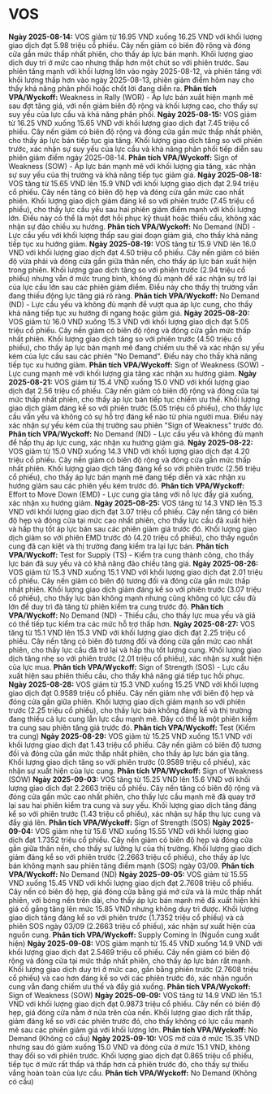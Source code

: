 # VOS

**Ngày 2025-08-14:** VOS giảm từ 16.95 VND xuống 16.25 VND với khối lượng giao dịch đạt 5.98 triệu cổ phiếu. Cây nến giảm có biên độ rộng và đóng cửa gần mức thấp nhất phiên, cho thấy áp lực bán mạnh. Khối lượng giao dịch duy trì ở mức cao nhưng thấp hơn một chút so với phiên trước. Sau phiên tăng mạnh với khối lượng lớn vào ngày 2025-08-12, và phiên tăng với khối lượng thấp hơn vào ngày 2025-08-13, phiên giảm điểm hôm nay cho thấy khả năng phân phối hoặc chốt lời đang diễn ra. **Phân tích VPA/Wyckoff:** Weakness in Rally (WOR) - Áp lực bán xuất hiện mạnh mẽ sau đợt tăng giá, với nến giảm biên độ rộng và khối lượng cao, cho thấy sự suy yếu của lực cầu và khả năng phân phối.
**Ngày 2025-08-15:** VOS giảm từ 16.25 VND xuống 15.65 VND với khối lượng giao dịch đạt 7.45 triệu cổ phiếu. Cây nến giảm có biên độ rộng và đóng cửa gần mức thấp nhất phiên, cho thấy áp lực bán tiếp tục gia tăng. Khối lượng giao dịch tăng so với phiên trước, xác nhận sự suy yếu của lực cầu và khả năng phân phối tiếp diễn sau phiên giảm điểm ngày 2025-08-14. **Phân tích VPA/Wyckoff:** Sign of Weakness (SOW) - Áp lực bán mạnh mẽ với khối lượng gia tăng, xác nhận sự suy yếu của thị trường và khả năng tiếp tục giảm giá.
**Ngày 2025-08-18:** VOS tăng từ 15.65 VND lên 15.9 VND với khối lượng giao dịch đạt 2.94 triệu cổ phiếu. Cây nến tăng có biên độ hẹp và đóng cửa gần mức cao nhất phiên. Khối lượng giao dịch giảm đáng kể so với phiên trước (7.45 triệu cổ phiếu), cho thấy lực cầu yếu sau hai phiên giảm điểm mạnh với khối lượng lớn. Điều này có thể là một đợt hồi phục kỹ thuật hoặc thiếu cầu, không xác nhận sự đảo chiều xu hướng. **Phân tích VPA/Wyckoff:** No Demand (ND) - Lực cầu yếu với khối lượng thấp sau giai đoạn giảm giá, cho thấy khả năng tiếp tục xu hướng giảm.
**Ngày 2025-08-19:** VOS tăng từ 15.9 VND lên 16.0 VND với khối lượng giao dịch đạt 4.50 triệu cổ phiếu. Cây nến giảm có biên độ vừa phải và đóng cửa gần giữa thân nến, cho thấy áp lực bán xuất hiện trong phiên. Khối lượng giao dịch tăng so với phiên trước (2.94 triệu cổ phiếu) nhưng vẫn ở mức trung bình, không đủ mạnh để xác nhận sự trở lại của lực cầu lớn sau các phiên giảm điểm. Điều này cho thấy thị trường vẫn đang thiếu động lực tăng giá rõ ràng. **Phân tích VPA/Wyckoff:** No Demand (ND) - Lực cầu yếu và không đủ mạnh để vượt qua áp lực cung, cho thấy khả năng tiếp tục xu hướng đi ngang hoặc giảm giá.
**Ngày 2025-08-20:** VOS giảm từ 16.0 VND xuống 15.3 VND với khối lượng giao dịch đạt 5.05 triệu cổ phiếu. Cây nến giảm có biên độ rộng và đóng cửa gần mức thấp nhất phiên. Khối lượng giao dịch tăng so với phiên trước (4.50 triệu cổ phiếu), cho thấy áp lực bán mạnh mẽ đang chiếm ưu thế và xác nhận sự yếu kém của lực cầu sau các phiên "No Demand". Điều này cho thấy khả năng tiếp tục xu hướng giảm. **Phân tích VPA/Wyckoff:** Sign of Weakness (SOW) - Lực cung mạnh mẽ với khối lượng gia tăng xác nhận xu hướng giảm.
**Ngày 2025-08-21:** VOS giảm từ 15.4 VND xuống 15.0 VND với khối lượng giao dịch đạt 2.56 triệu cổ phiếu. Cây nến giảm có biên độ rộng và đóng cửa tại mức thấp nhất phiên, cho thấy áp lực bán tiếp tục chiếm ưu thế. Khối lượng giao dịch giảm đáng kể so với phiên trước (5.05 triệu cổ phiếu), cho thấy lực cầu vẫn yếu và không có sự hỗ trợ đáng kể nào từ phía người mua. Điều này xác nhận sự yếu kém của thị trường sau phiên "Sign of Weakness" trước đó. **Phân tích VPA/Wyckoff:** No Demand (ND) - Lực cầu yếu và không đủ mạnh để hấp thụ áp lực cung, xác nhận xu hướng giảm giá.
**Ngày 2025-08-22:** VOS giảm từ 15.0 VND xuống 14.3 VND với khối lượng giao dịch đạt 4.20 triệu cổ phiếu. Cây nến giảm có biên độ rộng và đóng cửa gần mức thấp nhất phiên. Khối lượng giao dịch tăng đáng kể so với phiên trước (2.56 triệu cổ phiếu), cho thấy áp lực bán mạnh mẽ đang tiếp diễn và xác nhận xu hướng giảm sau các phiên yếu kém trước đó. **Phân tích VPA/Wyckoff:** Effort to Move Down (EMD) - Lực cung gia tăng với nỗ lực đẩy giá xuống, xác nhận xu hướng giảm.
**Ngày 2025-08-25:** VOS tăng từ 14.3 VND lên 15.3 VND với khối lượng giao dịch đạt 3.07 triệu cổ phiếu. Cây nến tăng có biên độ hẹp và đóng cửa tại mức cao nhất phiên, cho thấy lực cầu đã xuất hiện và hấp thụ tốt áp lực bán sau các phiên giảm giá trước đó. Khối lượng giao dịch giảm so với phiên EMD trước đó (4.20 triệu cổ phiếu), cho thấy nguồn cung đã cạn kiệt và thị trường đang kiểm tra lại lực bán. **Phân tích VPA/Wyckoff:** Test for Supply (TS) - Kiểm tra cung thành công, cho thấy lực bán đã suy yếu và có khả năng đảo chiều tăng giá.
**Ngày 2025-08-26:** VOS giảm từ 15.3 VND xuống 15.1 VND với khối lượng giao dịch đạt 2.01 triệu cổ phiếu. Cây nến giảm có biên độ tương đối và đóng cửa gần mức thấp nhất phiên. Khối lượng giao dịch giảm đáng kể so với phiên trước (3.07 triệu cổ phiếu), cho thấy lực bán không mạnh nhưng cũng không có lực cầu đủ lớn để duy trì đà tăng từ phiên kiểm tra cung trước đó. **Phân tích VPA/Wyckoff:** No Demand (ND) - Thiếu cầu, cho thấy lực mua yếu và giá có thể tiếp tục kiểm tra các mức hỗ trợ thấp hơn.
**Ngày 2025-08-27:** VOS tăng từ 15.1 VND lên 15.3 VND với khối lượng giao dịch đạt 2.25 triệu cổ phiếu. Cây nến tăng có biên độ tương đối và đóng cửa gần mức cao nhất phiên, cho thấy lực cầu đã trở lại và hấp thụ tốt lượng cung. Khối lượng giao dịch tăng nhẹ so với phiên trước (2.01 triệu cổ phiếu), xác nhận sự xuất hiện của lực mua. **Phân tích VPA/Wyckoff:** Sign of Strength (SOS) - Lực cầu xuất hiện sau phiên thiếu cầu, cho thấy khả năng giá tiếp tục hồi phục.
**Ngày 2025-08-28:** VOS giảm từ 15.3 VND xuống 15.25 VND với khối lượng giao dịch đạt 0.9589 triệu cổ phiếu. Cây nến giảm nhẹ với biên độ hẹp và đóng cửa gần giữa phiên. Khối lượng giao dịch giảm mạnh so với phiên trước (2.25 triệu cổ phiếu), cho thấy lực bán không đáng kể và thị trường đang thiếu cả lực cung lẫn lực cầu mạnh mẽ. Đây có thể là một phiên kiểm tra cung sau phiên tăng giá trước đó. **Phân tích VPA/Wyckoff:** Test (Kiểm tra cung)
**Ngày 2025-08-29:** VOS giảm từ 15.25 VND xuống 15.1 VND với khối lượng giao dịch đạt 1.43 triệu cổ phiếu. Cây nến giảm có biên độ tương đối và đóng cửa gần mức thấp nhất phiên, cho thấy áp lực bán gia tăng. Khối lượng giao dịch tăng so với phiên trước (0.9589 triệu cổ phiếu), xác nhận sự xuất hiện của lực cung. **Phân tích VPA/Wyckoff:** Sign of Weakness (SOW)
**Ngày 2025-09-03:** VOS tăng từ 15.25 VND lên 15.6 VND với khối lượng giao dịch đạt 2.2663 triệu cổ phiếu. Cây nến tăng có biên độ rộng và đóng cửa gần mức cao nhất phiên, cho thấy lực cầu mạnh mẽ đã quay trở lại sau hai phiên kiểm tra cung và suy yếu. Khối lượng giao dịch tăng đáng kể so với phiên trước (1.43 triệu cổ phiếu), xác nhận sự hấp thụ lực cung và đẩy giá lên. **Phân tích VPA/Wyckoff:** Sign of Strength (SOS)
**Ngày 2025-09-04:** VOS giảm nhẹ từ 15.6 VND xuống 15.55 VND với khối lượng giao dịch đạt 1.7352 triệu cổ phiếu. Cây nến giảm có biên độ hẹp và đóng cửa gần giữa thân nến, cho thấy sự lưỡng lự của thị trường. Khối lượng giao dịch giảm đáng kể so với phiên trước (2.2663 triệu cổ phiếu), cho thấy áp lực bán không mạnh sau phiên tăng điểm mạnh (SOS) ngày 03/09. **Phân tích VPA/Wyckoff:** No Demand (ND)
**Ngày 2025-09-05:** VOS giảm từ 15.55 VND xuống 15.45 VND với khối lượng giao dịch đạt 2.7608 triệu cổ phiếu. Cây nến có biên độ hẹp, giá đóng cửa bằng giá mở cửa và là mức thấp nhất phiên, với bóng nến trên dài, cho thấy áp lực bán mạnh mẽ đã xuất hiện khi giá cố gắng tăng lên mức 15.85 VND nhưng không duy trì được. Khối lượng giao dịch tăng đáng kể so với phiên trước (1.7352 triệu cổ phiếu) và cả phiên SOS ngày 03/09 (2.2663 triệu cổ phiếu), xác nhận sự xuất hiện của nguồn cung. **Phân tích VPA/Wyckoff:** Supply Coming In (Nguồn cung xuất hiện)
**Ngày 2025-09-08:** VOS giảm mạnh từ 15.45 VND xuống 14.9 VND với khối lượng giao dịch đạt 2.5469 triệu cổ phiếu. Cây nến giảm có biên độ rộng và đóng cửa tại mức thấp nhất phiên, cho thấy áp lực bán rất mạnh. Khối lượng giao dịch duy trì ở mức cao, gần bằng phiên trước (2.7608 triệu cổ phiếu) và cao hơn đáng kể so với các phiên trước đó, xác nhận nguồn cung vẫn đang chiếm ưu thế và đẩy giá xuống. **Phân tích VPA/Wyckoff:** Sign of Weakness (SOW)
**Ngày 2025-09-09:** VOS tăng từ 14.9 VND lên 15.1 VND với khối lượng giao dịch đạt 0.9873 triệu cổ phiếu. Cây nến có biên độ hẹp, giá đóng cửa nằm ở nửa trên của nến. Khối lượng giao dịch rất thấp, giảm đáng kể so với các phiên trước đó, cho thấy không có lực cầu mạnh mẽ sau các phiên giảm giá với khối lượng lớn. **Phân tích VPA/Wyckoff:** No Demand (Không có cầu)
**Ngày 2025-09-10:** VOS mở cửa ở mức 15.35 VND nhưng sau đó giảm xuống 15.0 VND và đóng cửa ở mức 15.1 VND, không thay đổi so với phiên trước. Khối lượng giao dịch đạt 0.865 triệu cổ phiếu, tiếp tục ở mức rất thấp và thấp hơn cả phiên trước đó, cho thấy sự thiếu vắng hoàn toàn của lực cầu. **Phân tích VPA/Wyckoff:** No Demand (Không có cầu)
